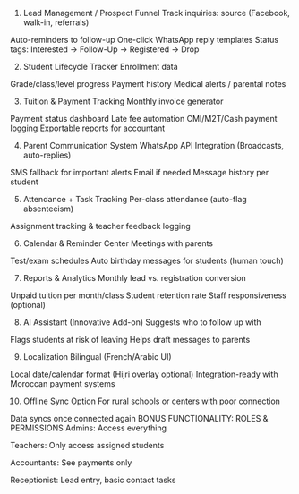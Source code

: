 1. Lead Management / Prospect Funnel
Track inquiries: source (Facebook, walk-in, referrals)

Auto-reminders to follow-up
One-click WhatsApp reply templates
Status tags: Interested → Follow-Up → Registered → Drop

2. Student Lifecycle Tracker
Enrollment data

Grade/class/level progress
Payment history
Medical alerts / parental notes

3. Tuition & Payment Tracking
Monthly invoice generator

Payment status dashboard
Late fee automation
CMI/M2T/Cash payment logging
Exportable reports for accountant

4. Parent Communication System
WhatsApp API Integration (Broadcasts, auto-replies)

SMS fallback for important alerts
Email if needed
Message history per student

5. Attendance + Task Tracking
Per-class attendance (auto-flag absenteeism)

Assignment tracking & teacher feedback logging

6. Calendar & Reminder Center
Meetings with parents

Test/exam schedules
Auto birthday messages for students (human touch)

7. Reports & Analytics
Monthly lead vs. registration conversion

Unpaid tuition per month/class
Student retention rate
Staff responsiveness (optional)

8. AI Assistant (Innovative Add-on)
Suggests who to follow up with

Flags students at risk of leaving
Helps draft messages to parents

9. Localization
Bilingual (French/Arabic UI)

Local date/calendar format (Hijri overlay optional)
Integration-ready with Moroccan payment systems

10. Offline Sync Option
For rural schools or centers with poor connection

Data syncs once connected again
BONUS FUNCTIONALITY: ROLES & PERMISSIONS
Admins: Access everything

Teachers: Only access assigned students

Accountants: See payments only

Receptionist: Lead entry, basic contact tasks